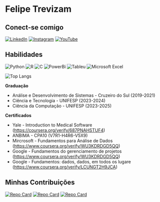 # Felipe Trevizam
## Conect-se comigo
[![LinkedIn](https://img.shields.io/badge/LinkedIn-FFF?style=for-the-badge&logo=linkedin&logoColor=0E76A8)](https://www.linkedin.com/in/felipe-trevizam/)
[![Instagram](https://img.shields.io/badge/Instagram-FFF?style=for-the-badge&logo=instagram)](https://www.instagram.com/felipe.trevizam/)
[![YouTube](https://img.shields.io/badge/YouTube-FF0000?style=for-the-badge&logo=youtube&logoColor=white)](https://www.youtube.com/channel/UC7G1bKPS8FD4M4ZEgBQFfUA)

## Habilidades
![Python](https://img.shields.io/badge/python-3670A0?style=for-the-badge&logo=python&logoColor=ffdd54)
![R](https://img.shields.io/badge/r-%23276DC3.svg?style=for-the-badge&logo=r&logoColor=white)
![C](https://img.shields.io/badge/C-A8B9CC.svg?style=for-the-badge&logo=C&logoColor=black)
![PowerBi](https://img.shields.io/badge/Power%20BI-F2C811.svg?style=for-the-badge&logo=Power-BI&logoColor=black)
![Tableu](https://img.shields.io/badge/Tableau-E97627.svg?style=for-the-badge&logo=Tableau&logoColor=white)
![Microsoft Excel](https://img.shields.io/badge/Microsoft_Excel-217346?style=for-the-badge&logo=microsoft-excel&logoColor=white)

![Top Langs](https://github-readme-stats-git-masterrstaa-rickstaa.vercel.app/api/top-langs/?username=Felipetrevizam&bg_color=000&border_color=30A3DC&title_color=E94D5F&text_color=FFF)

**Graduação**
- Análise e Desenvolvimento de Sistemas - Cruzeiro do Sul (2019-2021)
- Ciência e Tecnologia - UNIFESP (2023-2024)
- Ciência da Computação - UNIFESP (2023-2025)

**Certificados**
- Yale - Introduction to Medical Software (https://coursera.org/verify/687PNAHSTUF4)
- ANBIMA - CPA10 (V7R1-H4R6-V5X9)
- Mircrosoft - Fundamentos para Análise de Dados (https://www.coursera.org/verify/WU3KDRDGD5QQ)
- Google - Fundamentos do gerenciamento de projetos (https://www.coursera.org/verify/WU3KDRDGD5QQ)
- Google - Fundamentos: dados, dados, em todos os lugare (https://www.coursera.org/verify/LCUNGT2H9JCA)

## Minhas Contribuições
[![Repo Card](https://github-readme-stats.vercel.app/api/pin/?username=Felipetrevizam&repo=dio-lab-open-source&bg_color=000&border_color=30A3DC&show_icons=true&icon_color=30A3DC&title_color=E94D5F&text_color=FFF)](https://github.com/Felipetrevizam/dio-lab-open-source)
[![Repo Card](https://github-readme-stats.vercel.app/api/pin/?username=Felipetrevizam&repo=EstruturaDados&bg_color=000&border_color=30A3DC&show_icons=true&icon_color=30A3DC&title_color=E94D5F&text_color=FFF)](https://github.com/Felipetrevizam/EstruturaDados)
[![Repo Card](https://github-readme-stats.vercel.app/api/pin/?username=Felipetrevizam&repo=LogicaProgramacao&bg_color=000&border_color=30A3DC&show_icons=true&icon_color=30A3DC&title_color=E94D5F&text_color=FFF)](https://github.com/Felipetrevizam/LogicaProgramacao)

